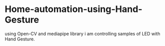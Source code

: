 # Home-automation-using-Hand-Gesture
using Open-CV and mediapipe library i am controlling samples of LED with Hand Gesture.
